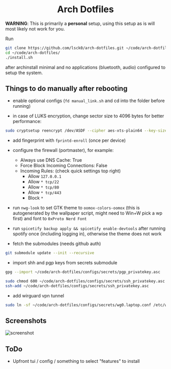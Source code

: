 <div align="center">
  <h1>Arch Dotfiles</h1>
</div>

**WARNING**: This is primarily a **personal** setup, using this setup as is will most likely not work for you.

Run

```bash
git clone https://github.com/lsck0/arch-dotfiles.git ~/code/arch-dotfiles/
cd ~/code/arch-dotfiles/
./install.sh
```

after archinstall minimal and no applications (bluetooth, audio) configured to setup the system.

## Things to do manually after rebooting

- enable optional configs (`fd manual_link.sh` and cd into the folder before running)

- in case of LUKS encryption, change sector size to 4096 bytes for better performance:

```bash
sudo cryptsetup reencrypt /dev/ASDF --cipher aes-xts-plain64 --key-size 256 --sector-size 4096
```

- add fingerprint with `fprintd-enroll` (once per device)

- configure the firewall (portmaster), for example:
  - Always use DNS Cache: True
  - Force Block Incoming Connections: False
  - Incoming Rules: (check quick settings top right)
    - Allow `127.0.0.1`
    - Allow `* tcp/22`
    - Allow `* tcp/80`
    - Allow `* tcp/443`
    - Block `*`

- run `nwg-look` to set GTK theme to `oomox-colors-oomox` (this is autogenerated by the wallpaper script, might need to Win+W pick a wp first)
  and font to `0xProto Nerd Font`

- run `spicetify backup apply && spicetify enable-devtools` after running spotify once (including logging in), otherwise the theme does not work

- fetch the submodules (needs github auth)

```bash
git submodule update --init --recursive
```

- import shh and pgp keys from secrets submodule

```bash
gpg --import ~/code/arch-dotfiles/configs/secrets/pgp_privatekey.asc

sudo chmod 600 ~/code/arch-dotfiles/configs/secrets/ssh_privatekey.asc
ssh-add ~/code/arch-dotfiles/configs/secrets/ssh_privatekey.asc
```

- add wirguard vpn tunnel

```bash
sudo ln -sf ~/code/arch-dotfiles/configs/secrets/wg0.laptop.conf /etc/wireguard/wg0.conf
```

## Screenshots

![screenshot](https://raw.githubusercontent.com/lsck0/arch-dotfiles/master/showcase/showcase1.png)

## ToDo

- Upfront tui / config / something to select "features" to install
